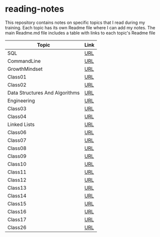 # reading-notes

This repository contains notes on specific topics that I read during my training. Each topic has its own Readme file where I can add my notes. The main Readme.md file includes a table with links to each topic's Readme file

| Topic | Link |
|-------|------|
| SQL | [URL](./SQL/SQL.md) |
| CommandLine | [URL](./CommandLine/CommandLine.md) |
| GrowthMindset | [URL](./GrowthMindset/GrowthMindset.md) |
| Class01 | [URL](./Class01/Class01.md) |
| Class02 | [URL](./Class01/Class02.md) |
| Data Structures And Algorithms | [URL](./DataStructuresAndAlgorithms/DataStructuresAndAlgorithms.md) |
| Engineering | [URL](./Engineering/Engineering.md) |
| Class03 | [URL](./Class03/Class03.md) |
| Class04 | [URL](./Class04/Class04.md) |
| Linked Lists | [URL](./LinkedLists/LinkedLists.md) |
| Class06 | [URL](./Class06/Class06.md) |
| Class07 | [URL](./Class07/Class07.md) |
| Class08 | [URL](./Class08/Class08.md) |
| Class09 | [URL](./Class09/Class09.md) |
| Class10 | [URL](./Class10/Class10.md) |
| Class11 | [URL](./Class11/Class11.md) |
| Class12 | [URL](./Class12/Class12.md) |
| Class13 | [URL](./Class13/Class13.md) |
| Class14 | [URL](./Class14/Class14.md) |
| Class15 | [URL](./Class15/Class15.md) |
| Class16 | [URL](./Class16/Class16.md) |
| Class17 | [URL](./Class17/Class17.md) |
| Class26 | [URL](./Class26/Class26.md) |